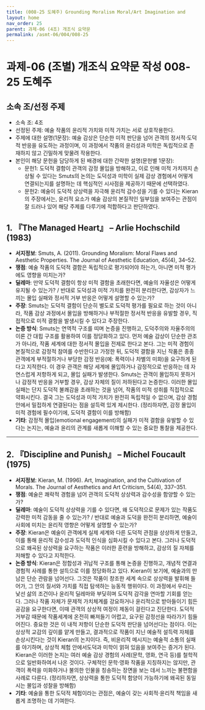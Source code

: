 ```yaml
---
title: (008-25 도혜주) Grounding Moralism Moral/Art Imagination and
layout: home
nav_order: 25
parent: 과제-06 (4조) 개조식 요약문
permalink: /asmt-06/004/008-25
---
```


# 과제-06 (조별) 개조식 요약문 작성 008-25 도혜주

## 소속 조/선정 주제

- 소속 조: 4조
- 선정된 주제: 예술 작품의 윤리적 가치와 미적 가치는 서로 상호작용한다. 
- 주제에 대한 설명(1문장): 예술 감상은 단순한 미적 판단을 넘어 관객의 정서적·도덕적 반응을 유도하는 과정이며, 이 과정에서 작품의 윤리성과 미학은 독립적으로 존재하지 않고 긴밀하게 맞물려 작용한다.
- 본인이 해당 문헌을 담당하게 된 배경에 대한 간략한 설명(문헌별 1문장):  
  - 문헌1: 도덕적 결함이 관객의 감정 몰입을 방해하고, 이로 인해 미적 가치까지 손상될 수 있다는 Smuts의 논의는 도덕성과 미학이 실제 감상 경험에서 어떻게 연결되는지를 설명하는 데 핵심적인 시사점을 제공하기 때문에 선택하였다. 
  - 문헌2: 예술이 도덕적 상상력을 자극해 윤리적 감수성을 기를 수 있다는 Kieran의 주장에서는, 윤리적 요소가 예술 감상의 본질적인 일부임을 보여주는 관점이 잘 드러나 있어 해당 주제를 다루기에 적합하다고 판단하였다. 


## 1. 『The Managed Heart』 – Arlie Hochschild (1983)

- **서지정보**: Smuts, A. (2011). Grounding Moralism: Moral Flaws and Aesthetic Properties. The Journal of Aesthetic Education, 45(4), 34–52. 
- **쟁점**: 예술 작품의 도덕적 결함은 독립적으로 평가되어야 하는가, 아니면 미적 평가에도 영향을 미치는가?  
- **딜레마**: 만약 도덕적 결함이 항상 미적 결함을 초래한다면, 예술의 자율성은 어떻게 유지될 수 있는가? / 반대로 도덕성과 미적 가치를 완전히 분리한다면, 감상자가 느끼는 몰입 실패와 정서적 거부 반응은 어떻게 설명할 수 있는가?
- **주장**: Smuts는 도덕적 결함이 단순히 별도로 도덕적 평가를 필요로 하는 것이 아니라, 작품 감상 과정에서 몰입을 방해하거나 부적절한 정서적 반응을 유발할 경우, 직접적으로 미적 결함을 발생시킬 수 있다고 주장한다.    
- **논증 방식**: Smuts는 연역적 구조를 띠며 논증을 진행하고, 도덕주의와 자율주의의 이론 간 대힙 구조를 활용하여 이를 정당화하고 있다. 먼저 예술 감상이 단순한 관조가 아니라, 작품 세계에 대한 정서적 몰입을 전제로 한다고 본다. 그는 미적 경험이 본질적으로 감정적 참여를 수반한다고 가정한 뒤, 도덕적 결함을 지닌 작품은 종종 관객에게 부적절하거나 부당한 감정 반응(예: 폭력이나 차별의 미화)을 요구하게 된다고 지적한다. 이 경우 관객은 해당 세계에 몰입하거나 감정적으로 반응하는 데 자연스럽게 저항하게 되고, 몰입 실패가 발생한다. Smuts는 관객이 몰입하지 못하거나 감정적 반응을 거부할 경우, 감상 자체의 질이 저하된다고 논증한다. 이러한 몰입 실패는 단지 도덕적 불쾌감을 초래하는 것을 넘어, 작품의 미적 성취를 직접적으로 약화시킨다. 결국 그는 도덕성과 미적 가치가 완전히 독립적일 수 없으며, 감상 경험 안에서 밀접하게 연결된다는 점을 설득력 있게 제시한다. (정리하자면, 감정 몰입이 미적 경험에 필수이기에, 도덕적 결함이 이를 방해함)
- **기타**: 감정적 몰입(emotional engagement)의 실패가 미적 결함을 유발할 수 있다는 논지는, 예술과 윤리의 관계를 새롭게 이해할 수 있는 중요한 통찰을 제공한다. 

---

## 2. 『Discipline and Punish』 – Michel Foucault (1975)

- **서지정보**: Kieran, M. (1996). Art, Imagination, and the Cultivation of Morals. The Journal of Aesthetics and Art Criticism, 54(4), 337–351. 
- **쟁점**: 예술은 쾌락적 경험을 넘어 관객의 도덕적 상상력과 감수성을 함양할 수 있는가?  
- **딜레마**: 예술이 도덕적 상상력을 기를 수 있다면, 왜 도덕적으로 문제가 있는 작품도 강력한 미적 감동을 줄 수 있는가? / 반대로 예술과 도덕을 완전히 분리하면, 예술이 사회에 미치는 윤리적 영향은 어떻게 설명할 수 있는가?  
- **주장**: Kieran은 예술이 관객에게 실제 세계와 다른 도덕적 관점을 상상하게 만들고, 이를 통해 윤리적 감수성과 도덕적 인식을 심화시킬 수 있다고 본다. 그러나 도덕적으로 왜곡된 상상력을 요구하는 작품은 이러한 훈련을 방해하고, 감상의 질 자체를 저해할 수 있다고 지적한다.    
- **논증 방식**: Kieran은 정합성과 귀납적 구조를 통해 논증을 진행하고, 개념적 연결과 경험적 사례를 통한 설득으로 이를 정당화하고 있다. Kieran이 보기에, 예술과의 만남은 단순 관람을 넘어선다. 그것은 작품이 창조한 세계 속으로 상상력을 발휘해 들어가, 그 안의 질서와 가치를 직접 탐색하는 능동적 행위이다. 이 과정에서 우리는 낯선 삶의 조건이나 윤리적 딜레마와 부딪히며 도덕적 감각을 연마할 기회를 얻는다. 그러나 작품 자체가 문제적 가치체계를 강요하거나 윤리적으로 받아들이기 힘든 공감을 요구한다면, 이때 관객의 상상적 여정이 제동이 걸린다고 진단한다. 도덕적 거부감 때문에 작품세계에 온전히 빠져들기 어렵고, 요구된 감정선을 따라가기 힘들어진다. 중요한 것은 이 내적 저항이 단순한 도덕적 판단을 넘어선다는 점이다. 이는 상상적 교감의 깊이를 얕게 만들고, 결과적으로 작품이 지닌 예술적 설득력 자체를 손상시킨다는 것이 Kieran의 논지이다. 즉, 비윤리적 메시지는 예술적 소통의 실패를 야기하며, 상상적 체험 안에서도덕과 미학이 얽혀 있음을 보여주는 증거가 된다. Kieran은 이러한 논지는 여러 예술 감상 경험의 사례(문학, 영화, 연극 등)를 철학적으로 일반화하여서 나온 것이다. 구체적인 문학·영화 작품을 지칭하지는 않지만, 관객이 폭력을 미화하거나 불의한 인물을 칭송하는 장면을 보는 데서 느끼는 불편함을 사례로 다룬다. (정리하자면, 상상력을 통한 도덕적 함양이 가능하기에 왜곡된 동일시는 몰입과 성찰을 방해함)
- **기타**: 예술을 통한 도덕적 체험이라는 관점은, 예술이 갖는 사회적·윤리적 책임을 새롭게 조명하는 데 기여한다. 
